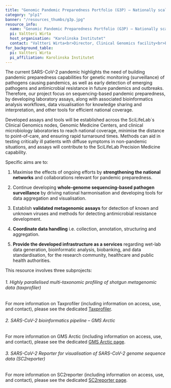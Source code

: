 ```yaml
---
title: "Genomic Pandemic Preparedness Portfolio (G3P) – Nationally scalable genomics portfolio for detection and surveillance of viral outbreaks"
category: "plp1"
banner: "/resources_thumbs/g3p.jpg"
resource_info:
  name: "Genomic Pandemic Preparedness Portfolio (G3P) – Nationally scalable genomics portfolio for detection and surveillance of viral outbreaks"
  pi: Valtteri Wirta
  host_organisation: "Karolinska Institutet"
  contact: "Valtteri Wirta<br>Director, Clinical Genomics facility<br>Email: [valtteri.wirta@ki.se](mailto:valtteri.wirta@ki.se)"
for_background_table:
  pi: Valtteri Wirta
  pi_affiliation: Karolinska Institutet
---
```


The current SARS-CoV-2 pandemic highlights the need of building pandemic preparedness capabilities for genetic monitoring (surveillance) of pathogens causing pandemics, as well as early detection of emerging pathogens and antimicrobial resistance in future pandemics and outbreaks. Therefore, our project focus on sequencing-based pandemic preparedness, by developing laboratory assays, along with associated bioinformatics analysis workflows, data visualisation for knowledge sharing and interpretation, and other tools for efficient national coverage.

Developed assays and tools will be established across the SciLifeLab´s Clinical Genomics nodes, Genomic Medicine Centers, and clinical microbiology laboratories to reach national coverage, minimise the distance to point-of-care, and ensuring rapid turnaround times. Methods can aid in testing critically ill patients with diffuse symptoms in non-pandemic situations, and assays will contribute to the SciLifeLab Precision Medicine capability.

Specific aims are to:

1. Maximise the effects of ongoing efforts by <b>strengthening the national networks</b> and collaborations relevant for pandemic preparedness.

2. Continue developing <b>whole-genome sequencing-based pathogen surveillance</b> by driving national harmonisation and developing tools for data aggregation and visualisation.

3. Establish <b>validated metagenomic assays</b> for detection of known and unknown viruses and methods for detecting antimicrobial resistance development.

4. <b>Coordinate data handling</b> i.e. collection, annotation, structuring and aggregation.

5. <b>Provide the developed infrastructure as a services</b> regarding wet-lab data generation, bioinformatic analysis, biobanking, and data standardisation, for the research community, healthcare and public health authorities.

This resource involves three subprojects:

###### 1. Highly parallelised multi-taxonomic profiling of shotgun metagenomic data (taxprofiler)

For more information on Taxprofiler (including information on access, use, and contact), please see the dedicated [Taxprofiler](/resources-subprojects/taxprofiler/).

###### 2. SARS-CoV-2 bioinformatics pipeline – GMS Arctic

For more information on GMS Arctic (including information on access, use, and contact), please see the dedicated [GMS Arctic page](/resources-subprojects/gms-arctic/).

###### 3. SARS-CoV-2 Reporter for visualisation of SARS-CoV-2 genome sequence data (SC2reporter)

For more information on SC2reporter (including information on access, use, and contact), please see the dedicated [SC2reporter page](/resources-subprojects/sc2reporter/).
